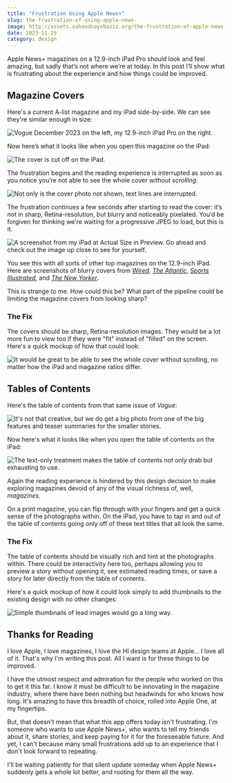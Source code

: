 ```yaml
---
title: "Frustration Using Apple News+"
slug: the-frustration-of-using-apple-news-
image: http://assets.sahandnayebaziz.org/the-frustration-of-apple-news-plus/side-by-side-on.jpg
date: 2023-11-25
category: design
---
```


Apple News+ magazines on a 12.9-inch iPad Pro should look and feel amazing, but sadly that’s not where we’re at today. In this post I’ll show what is frustrating about the experience and how things could be improved. 

## Magazine Covers

Here's a current A-list magazine and my iPad side-by-side. We can see they're similar enough in size:

![*Vogue* December 2023 on the left, my 12.9-inch iPad Pro on the right.](http://assets.sahandnayebaziz.org/the-frustration-of-apple-news-plus/side-by-side-off-2.jpg)

Now here’s what it looks like when you open this magazine on the iPad:

![The cover is cut off on the iPad.](http://assets.sahandnayebaziz.org/the-frustration-of-apple-news-plus/side-by-side-on.jpg)

The frustration begins and the reading experience is interrupted as soon as you notice you’re not able to see the whole cover *without scrolling.*

![Not only is the cover photo not shown, text lines are interrupted.](http://assets.sahandnayebaziz.org/the-frustration-of-apple-news-plus/bottom-cut-off.jpg)

The frustration continues a few seconds after starting to read the cover: it’s not in sharp, Retina-resolution, but blurry and noticeably pixelated. You’d be forgiven for thinking we're waiting for a progressive JPEG to load, but this is it.

![A screenshot from my iPad at Actual Size in Preview. Go ahead and check out the image up close to see for yourself.](https://assets.sahandnayebaziz.org/the-frustration-of-apple-news-plus/Screenshot%202023-11-25%20at%203.05.07%E2%80%AFPM.png)

You see this with all sorts of other top magazines on the 12.9-inch iPad. Here are screenshots of blurry covers from *[Wired](https://assets.sahandnayebaziz.org/the-frustration-of-apple-news-plus/magazine-wired.png)*, *[The Atlantic](https://assets.sahandnayebaziz.org/the-frustration-of-apple-news-plus/magazine-atlantic.png)*, *[Sports Illustrated](https://assets.sahandnayebaziz.org/the-frustration-of-apple-news-plus/magazine-sports-illustrated.png)*, and *[The New Yorker](https://assets.sahandnayebaziz.org/the-frustration-of-apple-news-plus/magazine-new-yorker.png)*.

This is strange to me. How could this be? What part of the pipeline could be limiting the magazine covers from looking sharp? 



### The Fix

The covers should be sharp, Retina-resolution images. They would be a lot more fun to view too if they were "fit" instead of "filled" on the screen. Here's a quick mockup of how that could look: 

![It would be great to be able to see the whole cover without scrolling, no matter how the iPad and magazine ratios differ.](https://assets.sahandnayebaziz.org/the-frustration-of-apple-news-plus/make-the-cover-fit.jpg)


## Tables of Contents

Here's the table of contents from that same issue of *Vogue*:

![It's not that creative, but we do get a big photo from one of the big features and teaser summaries for the smaller stories.](https://assets.sahandnayebaziz.org/the-frustration-of-apple-news-plus/magazine-TOC.jpg)

Now here's what it looks like when you open the table of contents on the iPad:

![The text-only treatment makes the table of contents not only drab but exhausting to use.](https://assets.sahandnayebaziz.org/the-frustration-of-apple-news-plus/ipad-TOC-2.jpg)

Again the reading experience is hindered by this design decision to make exploring magazines devoid of any of the visual richness of, well, *magazines*.

On a print magazine, you can flip through with your fingers and get a quick sense of the photographs within. On the iPad, you have to tap in and out of the table of contents going only off of these text titles that all look the same.

### The Fix

The table of contents should be visually rich and hint at the photographs within. There could be interactivity here too, perhaps allowing you to preview a story without opening it, see estimated reading times, or save a story for later directly from the table of contents. 

Here's a quick mockup of how it could look simply to add thumbnails to the existing design with no other changes: 

![Simple thumbnails of lead images would go a long way.](https://assets.sahandnayebaziz.org/the-frustration-of-apple-news-plus/make-the-toc-good.jpg)

## Thanks for Reading

I love Apple, I love magazines, I love the HI design teams at Apple... I love all of it. That's why I'm writing this post. All I want is for these things to be improved. 

I have the utmost respect and admiration for the people who worked on this to get it this far. I know it must be difficult to be innovating in the magazine industry, where there have been nothing but headwinds for who knows how long. It's amazing to have this breadth of choice, rolled into Apple One, at my fingertips.

But, that doesn't mean that what this app offers today isn't frustrating. I'm someone who wants to use Apple News+, who wants to tell my friends about it, share stories, and keep paying for it for the foreseeable future. And yet, I can't because many small frustrations add up to an experience that I don't look forward to repeating.

I'll be waiting patiently for that silent update someday when Apple News+ suddenly gets a whole lot better, and rooting for them all the way.
